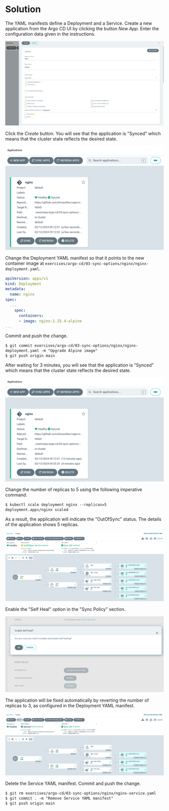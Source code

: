# Solution

The YAML manifests define a Deployment and a Service. Create a new application from the Argo CD UI by clicking the button _New App_. Enter the configuration data given in the instructions.

![create-app-ui](./imgs/create-app-ui.png)

Click the _Create_ button. You will see that the application is "Synced" which means that the cluster state reflects the desired state.

![app-synced-ui](./imgs/app-synced-ui.png)

Change the Deployment YAML manifest so that it points to the new container image at `exercises/argo-cd/03-sync-options/nginx/nginx-deployment.yaml`.

```yaml
apiVersion: apps/v1
kind: Deployment
metadata:
  name: nginx
spec:
  ...
    spec:
      containers:
      - image: nginx:1.25.4-alpine
...
```

Commit and push the change.

```
$ git commit exercises/argo-cd/03-sync-options/nginx/nginx-deployment.yaml -m "Upgrade Alpine image"
$ git push origin main
```

After waiting for 3 minutes, you will see that the application is "Synced" which means that the cluster state reflects the desired state.

![app-synced-after-change-ui](./imgs/app-synced-after-change-ui.png)

Change the number of replicas to 5 using the following imperative command.

```
$ kubectl scale deployment nginx --replicas=5
deployment.apps/nginx scaled
```

As a result, the application will indicate the "OutOfSync" status. The details of the application shows 5 replicas.

![app-five-replicas-ui](./imgs/app-five-replicas-ui.png)

Enable the "Self Heal" option in the "Sync Policy" section.

![enable-self-heal-ui](./imgs/enable-self-heal-ui.png)

The application will be fixed automatically by reverting the number of replicas to 3, as configured in the Deployment YAML manifest.

![self-healed-app-ui](./imgs/self-healed-app-ui.png)

Delete the Service YAML manifest. Commit and push the change.

```
$ git rm exercises/argo-cd/03-sync-options/nginx/nginx-service.yaml
$ git commit . -m "Remove Service YAML manifest"
$ git push origin main
```